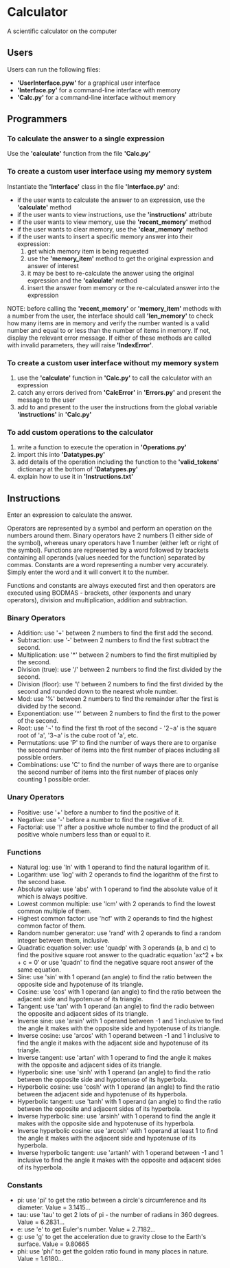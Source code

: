 ﻿# Calculator

A scientific calculator on the computer

## Users

Users can run the following files:

* __'UserInterface.pyw'__ for a graphical user interface
* __'Interface.py'__ for a command-line interface with memory
* __'Calc.py'__ for a command-line interface without memory

## Programmers

### To calculate the answer to a single expression

Use the __'calculate'__ function from the file __'Calc.py'__

### To create a custom user interface using my memory system

Instantiate the __'Interface'__ class in the file __'Interface.py'__ and:

* if the user wants to calculate the answer to an expression, use the __'calculate'__ method
* if the user wants to view instructions, use the __'instructions'__ attribute
* if the user wants to view memory, use the __'recent_memory'__ method
* if the user wants to clear memory, use the __'clear_memory'__ method
* if the user wants to insert a specific memory answer into their expression:
    1. get which memory item is being requested
    1. use the __'memory_item'__ method to get the original expression and answer of interest
    1. it may be best to re-calculate the answer using the original expression and the __'calculate'__ method
    1. insert the answer from memory or the re-calculated answer into the expression

NOTE: before calling the __'recent_memory'__ or __'memory_item'__ methods with a number from the user, the interface should call __'len_memory'__ to check how many items are in memory and verify the number wanted is a valid number and equal to or less than the number of items in memory. If not, display the relevant error message. If either of these methods are called with invalid parameters, they will raise __'IndexError'__.

### To create a custom user interface without my memory system

1. use the __'calculate'__ function in __'Calc.py'__ to call the calculator with an expression
1. catch any errors derived from __'CalcError'__ in __'Errors.py'__ and present the message to the user
1. add to and present to the user the instructions from the global variable __'instructions'__ in __'Calc.py'__

### To add custom operations to the calculator

1. write a function to execute the operation in __'Operations.py'__
1. import this into __'Datatypes.py'__
1. add details of the operation including the function to the __'valid_tokens'__ dictionary at the bottom of __'Datatypes.py'__
1. explain how to use it in __'Instructions.txt'__

## Instructions

Enter an expression to calculate the answer.

Operators are represented by a symbol and perform an operation on the numbers around them. Binary operators have 2 numbers (1 either side of the symbol), whereas unary operators have 1 number (either left or right of the symbol). Functions are represented by a word followed by brackets containing all operands (values needed for the function) separated by commas. Constants are a word representing a number very accurately. Simply enter the word and it will convert it to the number.

Functions and constants are always executed first and then operators are executed using BODMAS - brackets, other (exponents and unary operators), division and multiplication, addition and subtraction.

### Binary Operators

* Addition: use '+' between 2 numbers to find the first add the second.
* Subtraction: use '-' between 2 numbers to find the first subtract the second.
* Multiplication: use '*' between 2 numbers to find the first multiplied by the second.
* Division (true): use '/' between 2 numbers to find the first divided by the second.
* Division (floor): use '\\' between 2 numbers to find the first divided by the second and rounded down to the nearest whole number.
* Mod: use '%' between 2 numbers to find the remainder after the first is divided by the second.
* Exponentiation: use '^' between 2 numbers to find the first to the power of the second.
* Root: use '¬' to find the first th root of the second - '2¬a' is the square root of 'a', '3¬a' is the cube root of 'a', etc.
* Permutations: use 'P' to find the number of ways there are to organise the second number of items into the first number of places including all possible orders.
* Combinations: use 'C' to find the number of ways there are to organise the second number of items into the first number of places only counting 1 possible order.

### Unary Operators

* Positive: use '+' before a number to find the positive of it.
* Negative: use '-' before a number to find the negative of it.
* Factorial: use '!' after a positive whole number to find the product of all positive whole numbers less than or equal to it.

### Functions

* Natural log: use 'ln' with 1 operand to find the natural logarithm of it.
* Logarithm: use 'log' with 2 operands to find the logarithm of the first to the second base.
* Absolute value: use 'abs' with 1 operand to find the absolute value of it which is always positive.
* Lowest common multiple: use 'lcm' with 2 operands to find the lowest common multiple of them.
* Highest common factor: use 'hcf' with 2 operands to find the highest common factor of them.
* Random number generator: use 'rand' with 2 operands to find a random integer between them, inclusive.
* Quadratic equation solver: use 'quadp' with 3 operands (a, b and c) to find the positive square root answer to the quadratic equation 'ax^2 + bx + c = 0' or use 'quadn' to find the negative square root answer of the same equation.
* Sine: use 'sin' with 1 operand (an angle) to find the ratio between the opposite side and hypotenuse of its triangle.
* Cosine: use 'cos' with 1 operand (an angle) to find the ratio between the adjacent side and hypotenuse of its triangle.
* Tangent: use 'tan' with 1 operand (an angle) to find the radio between the opposite and adjacent sides of its triangle.
* Inverse sine: use 'arsin' with 1 operand between -1 and 1 inclusive to find the angle it makes with the opposite side and hypotenuse of its triangle.
* Inverse cosine: use 'arcos' with 1 operand between -1 and 1 inclusive to find the angle it makes with the adjacent side and hypotenuse of its triangle.
* Inverse tangent: use 'artan' with 1 operand to find the angle it makes with the opposite and adjacent sides of its triangle.
* Hyperbolic sine: use 'sinh' with 1 operand (an angle) to find the ratio between the opposite side and hypotenuse of its hyperbola.
* Hyperbolic cosine: use 'cosh' with 1 operand (an angle) to find the ratio between the adjacent side and hypotenuse of its hyperbola.
* Hyperbolic tangent: use 'tanh' with 1 operand (an angle) to find the ratio between the opposite and adjacent sides of its hyperbola.
* Inverse hyperbolic sine: use 'arsinh' with 1 operand to find the angle it makes with the opposite side and hypotenuse of its hyperbola.
* Inverse hyperbolic cosine: use 'arcosh' with 1 operand at least 1 to find the angle it makes with the adjacent side and hypotenuse of its hyperbola.
* Inverse hyperbolic tangent: use 'artanh' with 1 operand between -1 and 1 inclusive to find the angle it makes with the opposite and adjacent sides of its hyperbola.

### Constants

* pi: use 'pi' to get the ratio between a circle's circumference and its diameter. Value = 3.1415...
* tau: use 'tau' to get 2 lots of pi - the number of radians in 360 degrees. Value = 6.2831...
* e: use 'e' to get Euler's number. Value = 2.7182...
* g: use 'g' to get the acceleration due to gravity close to the Earth's surface. Value = 9.80665
* phi: use 'phi' to get the golden ratio found in many places in nature. Value = 1.6180...
